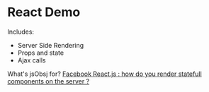 # React Demo

Includes:
 - Server Side Rendering
 - Props and state
 - Ajax calls

 What's jsObsj for?
 [Facebook React.js : how do you render statefull components on the server ?](http://stackoverflow.com/questions/20978946/facebook-react-js-how-do-you-render-statefull-components-on-the-server)
